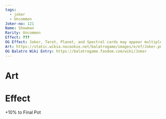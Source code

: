 ```yaml
---
tags:
  - joker
  - Uncommon
Joker-no: 121
Name: Showman
Rarity: Uncommon
Effect: ???
OG Effect: Joker, Tarot, Planet, and Spectral cards may appear multiple times
Art: https://static.wikia.nocookie.net/balatrogame/images/e/ef/Joker.png/revision/latest?cb=20230925003651
OG Balatro Wiki Entry: https://balatrogame.fandom.com/wiki/Joker
---
```

# Art
# Effect
+10% to Final Pot